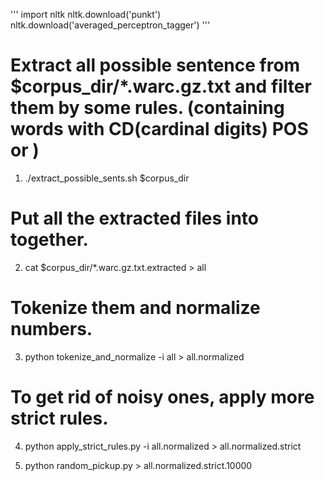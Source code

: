 '''
import nltk
nltk.download('punkt')
nltk.download('averaged_perceptron_tagger')
'''

# Extract all possible sentence from $corpus_dir/*.warc.gz.txt and filter them by some rules. (containing words with CD(cardinal digits) POS or  )
1. ./extract_possible_sents.sh $corpus_dir  

# Put all the extracted files into together.
2. cat $corpus_dir/*.warc.gz.txt.extracted > all

# Tokenize them and normalize numbers.
3. python tokenize_and_normalize -i all > all.normalized

# To get rid of noisy ones, apply more strict rules.
4. python apply_strict_rules.py -i all.normalized > all.normalized.strict

5. python random_pickup.py > all.normalized.strict.10000
